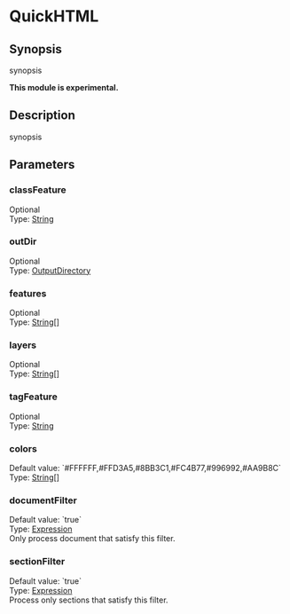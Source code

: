 <h1 class="module">QuickHTML</h1>

## Synopsis

synopsis

**This module is experimental.**

## Description

synopsis

## Parameters

<a name="classFeature">

### classFeature

<div class="param-level param-level-optional">Optional
</div>
<div class="param-type">Type: <a href="../converter/java.lang.String" class="converter">String</a>
</div>


<a name="outDir">

### outDir

<div class="param-level param-level-optional">Optional
</div>
<div class="param-type">Type: <a href="../converter/org.bibliome.util.files.OutputDirectory" class="converter">OutputDirectory</a>
</div>


<a name="features">

### features

<div class="param-level param-level-optional">Optional
</div>
<div class="param-type">Type: <a href="../converter/java.lang.String[]" class="converter">String[]</a>
</div>


<a name="layers">

### layers

<div class="param-level param-level-optional">Optional
</div>
<div class="param-type">Type: <a href="../converter/java.lang.String[]" class="converter">String[]</a>
</div>


<a name="tagFeature">

### tagFeature

<div class="param-level param-level-optional">Optional
</div>
<div class="param-type">Type: <a href="../converter/java.lang.String" class="converter">String</a>
</div>


<a name="colors">

### colors

<div class="param-level param-level-default-value">Default value: `#FFFFFF,#FFD3A5,#8BB3C1,#FC4B77,#996992,#AA9B8C`
</div>
<div class="param-type">Type: <a href="../converter/java.lang.String[]" class="converter">String[]</a>
</div>


<a name="documentFilter">

### documentFilter

<div class="param-level param-level-default-value">Default value: `true`
</div>
<div class="param-type">Type: <a href="../converter/alvisnlp.corpus.expressions.Expression" class="converter">Expression</a>
</div>
Only process document that satisfy this filter.

<a name="sectionFilter">

### sectionFilter

<div class="param-level param-level-default-value">Default value: `true`
</div>
<div class="param-type">Type: <a href="../converter/alvisnlp.corpus.expressions.Expression" class="converter">Expression</a>
</div>
Process only sections that satisfy this filter.

